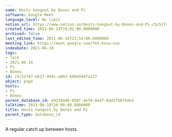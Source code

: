 ```yaml
---
name: Hosts hangout by Bones and Pi
software: Google Meet
language_level: No limit
notion_url: https://www.notion.so/Hosts-hangout-by-Bones-and-Pi-c5c51f47bb17444ca802688e5847a127
created_time: 2021-06-14T19:01:00.0000000
archived: false
last_edited_time: 2021-06-16T23:54:00.0000000
meeting_link: https://meet.google.com/fmt-ksxu-uuv
indexDate: 2021-06-18
tags:
- Talk
- 2021-06-18
- Pi
- Bones
id: c5c51f47-bb17-444c-a802-688e5847a127
object: page
hosts:
- Pi
- Bones
parent_database_id: e9339446-880f-4ef0-8ad7-8ad1f507dded
talktime: 2021-06-18T20:00:00.0000000
title: Hosts hangout by Bones and Pi
parent_type: database_id
---
```


A regular catch up between hosts.


